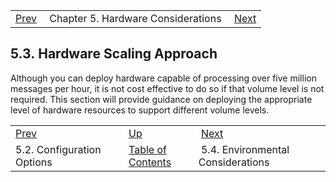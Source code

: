 |     |     |     |
| --- | --- | --- |
| [Prev](hardware.config_options)  | Chapter 5. Hardware Considerations |  [Next](hardware.environmental) |

## 5.3. Hardware Scaling Approach

Although you can deploy hardware capable of processing over five million messages per hour, it is not cost effective to do so if that volume level is not required. This section will provide guidance on deploying the appropriate level of hardware resources to support different volume levels.

|     |     |     |
| --- | --- | --- |
| [Prev](hardware.config_options)  | [Up](hardware.requirements) |  [Next](hardware.environmental) |
| 5.2. Configuration Options  | [Table of Contents](index) |  5.4. Environmental Considerations |

